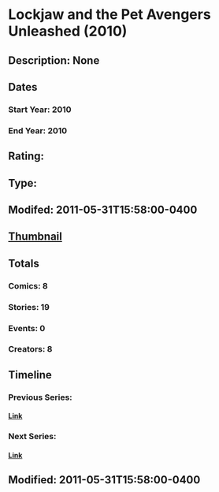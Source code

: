 # Lockjaw and the Pet Avengers Unleashed (2010)
## Description: None
## Dates
### Start Year: 2010
### End Year: 2010
## Rating: 
## Type: 
## Modifed: 2011-05-31T15:58:00-0400
## [Thumbnail](http://i.annihil.us/u/prod/marvel/i/mg/c/c0/4bacb6f38f873.jpg)
## Totals
### Comics: 8
### Stories: 19
### Events: 0
### Creators: 8
## Timeline
### Previous Series: 
#### [Link]()
### Next Series: 
#### [Link]()
## Modified: 2011-05-31T15:58:00-0400